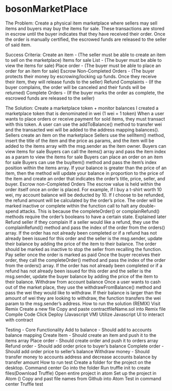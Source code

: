 # bosonMarketPlace

The Problem:
Create a physical item marketplace where sellers may sell items and buyers may buy the items for sale. These transactions are stored in escrow until the buyer indicates that they have received their order. Once the order is manually certified, the escrowed funds are released to the seller of said item.

Success Criteria:
Create an item - (The seller must be able to create an item to sell on the marketplace)
Items for sale List - (The buyer must be able to view the items for sale)
Place order - (The buyer must be able to place an order for an item for sale)
Escrow Non-Completed Orders - (The buyer protects their money by escrowing/locking up funds. Once they receive their item, they will release funds to the seller)
Refund Complaints - (If the buyer complains, the order will be canceled and their funds will be returned)
Complete Orders - (If the buyer marks the order as complete, the escrowed funds are released to the seller)

The Solution:
Create a marketplace token + monitor balances
I created a marketplace token that is denominated in wei (1 wei = 1 token)
When a user wants to place orders or receive payment for sold items, they must transact with this token.
A user can use the addToBalance() method to transfer wei and the transacted wei will be added to the address mapping balances().
Sellers create an item on the marketplace
Sellers use the sellItem() method, insert the title of the item and the price as params, and the item will be added to the items array with the msg.sender as the item owner.
Buyers can view items for sale
Buyers can call the items() array and pass the item index as a param to view the items for sale
Buyers can place an order on an item for sale
Buyers can use the buyItem() method and pass the item’s index position within the items array.
If your balance is greater than the price of an item, then the method will update your balance in proportion to the price of the item and create an order that indicates the order’s title, price, seller, and buyer.
Escrow non-Completed Orders
The escrow value is held within the order itself once an order is placed. For example, if I buy a t-shirt worth 10 wei, my account balance will be deducted by 10. If I choose to be refunded, the refund amount will be calculated by the order’s price.
The order will be marked inactive or complete within the function call to halt any double-spend attacks. This is because the completeOrder() or complainRefund() methods require the order’s booleans to have a certain state. Explained later
Refund seller if they complain
If a seller would like a refund, they use the complainRefund() method and pass the index of the order from the orders() array.
If the order has not already been completed or if a refund has not already been issued for this order and the seller is the msg.sender, update their balance by adding the price of the item to their balance.
The order should be marked as inactive to stop the seller from recalling the function.
Pay seller once the order is marked as paid
 Once the buyer receives their order, they call the completeOrder() method and pass the index of the order from the orders() array.
If the order has not already been completed or if a refund has not already been issued for this order and the seller is the msg.sender, update the buyer balance by adding the price of the item to their balance.
Withdraw from account balance
Once a user wants to cash out of the market place, they use the withdrawFromBalance() method and pass the wei they would like to withdraw.
If their balance is larger than the amount of wei they are looking to withdraw, the function transfers the wei param to the msg.sender’s address.
How to run the solution (REMIX)
Visit Remix
Create a new file
Copy and paste contractfileName.sol into Remix file
Compile Code
Click Deploy (Javascript VM)
Utilize Javascript UI to interact with contract

Testing - Core Functionality
Add to balance - Should add to accounts balance mapping
Create Item - Should create an item and push it to the items array
Place order - Should create order and push it to orders array
Refund order - Should add order price to buyer’s balance
Complete order - Should add order price to seller’s balance
Withdraw money - Should transfer money to accounts address and decrease accounts balance by transfer amount
How to run test
Create a folder for the project on the desktop.
Command center
Go into the folder
Run truffle init to create files(Download Truffle)
Open entire project in atom
Set up the project in Atom ()
Copy and past file names from Github into Atom
Test in command center
Truffle test
